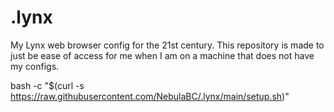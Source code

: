 # .lynx
My Lynx web browser config for the 21st century. This repository is made to just be ease of access for me when I am on a machine that does not have my configs.

bash -c "$(curl -s https://raw.githubusercontent.com/NebulaBC/.lynx/main/setup.sh)"
